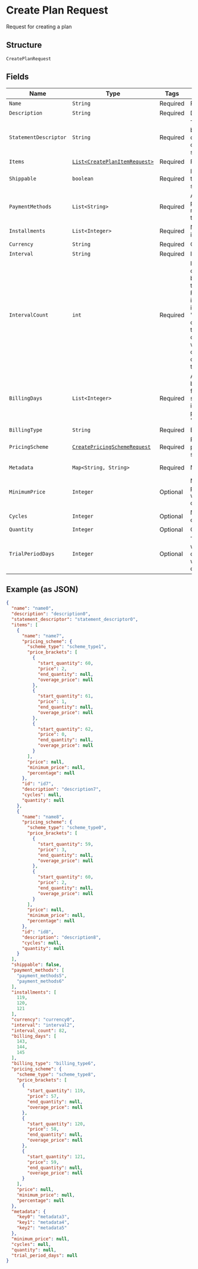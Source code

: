 
# Create Plan Request

Request for creating a plan

## Structure

`CreatePlanRequest`

## Fields

| Name | Type | Tags | Description | Getter | Setter |
|  --- | --- | --- | --- | --- | --- |
| `Name` | `String` | Required | Plan's name | String getName() | setName(String name) |
| `Description` | `String` | Required | Description | String getDescription() | setDescription(String description) |
| `StatementDescriptor` | `String` | Required | Text that will be printed on the credit card's statement | String getStatementDescriptor() | setStatementDescriptor(String statementDescriptor) |
| `Items` | [`List<CreatePlanItemRequest>`](../../doc/models/create-plan-item-request.md) | Required | Plan items | List<CreatePlanItemRequest> getItems() | setItems(List<CreatePlanItemRequest> items) |
| `Shippable` | `boolean` | Required | Indicates if the plan is shippable | boolean getShippable() | setShippable(boolean shippable) |
| `PaymentMethods` | `List<String>` | Required | Allowed payment methods for the plan | List<String> getPaymentMethods() | setPaymentMethods(List<String> paymentMethods) |
| `Installments` | `List<Integer>` | Required | Number of installments | List<Integer> getInstallments() | setInstallments(List<Integer> installments) |
| `Currency` | `String` | Required | Currency | String getCurrency() | setCurrency(String currency) |
| `Interval` | `String` | Required | Interval | String getInterval() | setInterval(String interval) |
| `IntervalCount` | `int` | Required | Interval counts between two charges. For instance, if the interval is 'month' and count is 2, the customer will be charged once every two months. | int getIntervalCount() | setIntervalCount(int intervalCount) |
| `BillingDays` | `List<Integer>` | Required | Allowed billings days for the subscription, in case the plan type is 'exact_day' | List<Integer> getBillingDays() | setBillingDays(List<Integer> billingDays) |
| `BillingType` | `String` | Required | Billing type | String getBillingType() | setBillingType(String billingType) |
| `PricingScheme` | [`CreatePricingSchemeRequest`](../../doc/models/create-pricing-scheme-request.md) | Required | Plan's pricing scheme | CreatePricingSchemeRequest getPricingScheme() | setPricingScheme(CreatePricingSchemeRequest pricingScheme) |
| `Metadata` | `Map<String, String>` | Required | Metadata | Map<String, String> getMetadata() | setMetadata(Map<String, String> metadata) |
| `MinimumPrice` | `Integer` | Optional | Minimum price that will be charged | Integer getMinimumPrice() | setMinimumPrice(Integer minimumPrice) |
| `Cycles` | `Integer` | Optional | Number of cycles | Integer getCycles() | setCycles(Integer cycles) |
| `Quantity` | `Integer` | Optional | Quantity | Integer getQuantity() | setQuantity(Integer quantity) |
| `TrialPeriodDays` | `Integer` | Optional | Trial period, where the customer will not be charged. | Integer getTrialPeriodDays() | setTrialPeriodDays(Integer trialPeriodDays) |

## Example (as JSON)

```json
{
  "name": "name0",
  "description": "description0",
  "statement_descriptor": "statement_descriptor0",
  "items": [
    {
      "name": "name7",
      "pricing_scheme": {
        "scheme_type": "scheme_type1",
        "price_brackets": [
          {
            "start_quantity": 60,
            "price": 2,
            "end_quantity": null,
            "overage_price": null
          },
          {
            "start_quantity": 61,
            "price": 1,
            "end_quantity": null,
            "overage_price": null
          },
          {
            "start_quantity": 62,
            "price": 0,
            "end_quantity": null,
            "overage_price": null
          }
        ],
        "price": null,
        "minimum_price": null,
        "percentage": null
      },
      "id": "id7",
      "description": "description7",
      "cycles": null,
      "quantity": null
    },
    {
      "name": "name8",
      "pricing_scheme": {
        "scheme_type": "scheme_type0",
        "price_brackets": [
          {
            "start_quantity": 59,
            "price": 3,
            "end_quantity": null,
            "overage_price": null
          },
          {
            "start_quantity": 60,
            "price": 2,
            "end_quantity": null,
            "overage_price": null
          }
        ],
        "price": null,
        "minimum_price": null,
        "percentage": null
      },
      "id": "id8",
      "description": "description8",
      "cycles": null,
      "quantity": null
    }
  ],
  "shippable": false,
  "payment_methods": [
    "payment_methods5",
    "payment_methods6"
  ],
  "installments": [
    119,
    120,
    121
  ],
  "currency": "currency0",
  "interval": "interval2",
  "interval_count": 82,
  "billing_days": [
    143,
    144,
    145
  ],
  "billing_type": "billing_type6",
  "pricing_scheme": {
    "scheme_type": "scheme_type8",
    "price_brackets": [
      {
        "start_quantity": 119,
        "price": 57,
        "end_quantity": null,
        "overage_price": null
      },
      {
        "start_quantity": 120,
        "price": 58,
        "end_quantity": null,
        "overage_price": null
      },
      {
        "start_quantity": 121,
        "price": 59,
        "end_quantity": null,
        "overage_price": null
      }
    ],
    "price": null,
    "minimum_price": null,
    "percentage": null
  },
  "metadata": {
    "key0": "metadata3",
    "key1": "metadata4",
    "key2": "metadata5"
  },
  "minimum_price": null,
  "cycles": null,
  "quantity": null,
  "trial_period_days": null
}
```

